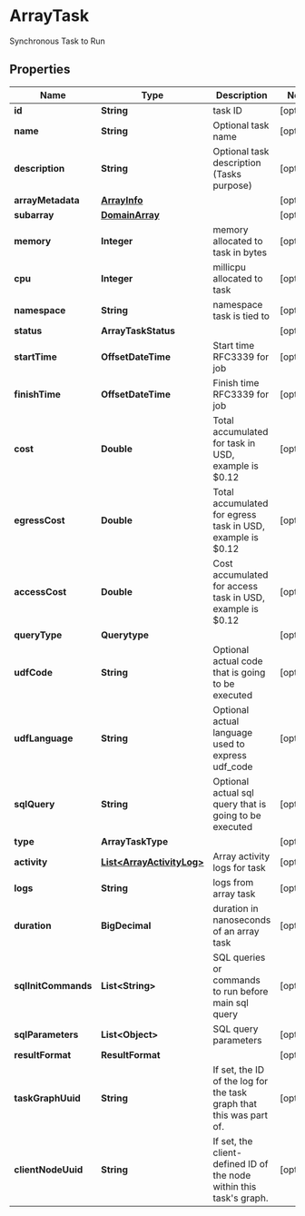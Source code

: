

# ArrayTask

Synchronous Task to Run

## Properties

| Name | Type | Description | Notes |
|------------ | ------------- | ------------- | -------------|
|**id** | **String** | task ID |  [optional] |
|**name** | **String** | Optional task name |  [optional] |
|**description** | **String** | Optional task description (Tasks purpose) |  [optional] |
|**arrayMetadata** | [**ArrayInfo**](ArrayInfo.md) |  |  [optional] |
|**subarray** | [**DomainArray**](DomainArray.md) |  |  [optional] |
|**memory** | **Integer** | memory allocated to task in bytes |  [optional] |
|**cpu** | **Integer** | millicpu allocated to task |  [optional] |
|**namespace** | **String** | namespace task is tied to |  [optional] |
|**status** | **ArrayTaskStatus** |  |  [optional] |
|**startTime** | **OffsetDateTime** | Start time RFC3339 for job |  [optional] |
|**finishTime** | **OffsetDateTime** | Finish time RFC3339 for job |  [optional] |
|**cost** | **Double** | Total accumulated for task in USD, example is $0.12 |  [optional] |
|**egressCost** | **Double** | Total accumulated for egress task in USD, example is $0.12 |  [optional] |
|**accessCost** | **Double** | Cost accumulated for access task in USD, example is $0.12 |  [optional] |
|**queryType** | **Querytype** |  |  [optional] |
|**udfCode** | **String** | Optional actual code that is going to be executed |  [optional] |
|**udfLanguage** | **String** | Optional actual language used to express udf_code |  [optional] |
|**sqlQuery** | **String** | Optional actual sql query that is going to be executed |  [optional] |
|**type** | **ArrayTaskType** |  |  [optional] |
|**activity** | [**List&lt;ArrayActivityLog&gt;**](ArrayActivityLog.md) | Array activity logs for task |  [optional] |
|**logs** | **String** | logs from array task |  [optional] |
|**duration** | **BigDecimal** | duration in nanoseconds of an array task |  [optional] |
|**sqlInitCommands** | **List&lt;String&gt;** | SQL queries or commands to run before main sql query |  [optional] |
|**sqlParameters** | **List&lt;Object&gt;** | SQL query parameters |  [optional] |
|**resultFormat** | **ResultFormat** |  |  [optional] |
|**taskGraphUuid** | **String** | If set, the ID of the log for the task graph that this was part of.  |  [optional] |
|**clientNodeUuid** | **String** | If set, the client-defined ID of the node within this task&#39;s graph.  |  [optional] |



